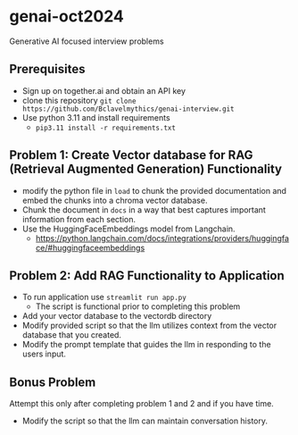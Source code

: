 # genai-oct2024

Generative AI focused interview problems

## Prerequisites
* Sign up on together.ai and obtain an API key
* clone this repository `git clone https://github.com/Bclavelmythics/genai-interview.git`
* Use python 3.11 and install requirements
  * `pip3.11 install -r requirements.txt`

## Problem 1: Create Vector database for RAG (Retrieval Augmented Generation) Functionality

* modify the python file in `load` to chunk the provided documentation and embed the chunks into a chroma vector database. 
* Chunk the document in `docs` in a way that best captures important information from each section.
* Use the HuggingFaceEmbeddings model from Langchain.
  * https://python.langchain.com/docs/integrations/providers/huggingface/#huggingfaceembeddings

## Problem 2: Add RAG Functionality to Application
* To run application use `streamlit run app.py`
   * The script is functional prior to completing this problem
* Add your vector database to the vectordb directory
* Modify provided script so that the llm utilizes context from the vector database that you created.
* Modify the prompt template that guides the llm in responding to the users input.


## Bonus Problem

Attempt this only after completing problem 1 and 2 and if you have time.
* Modify the script so that the llm can maintain conversation history.

